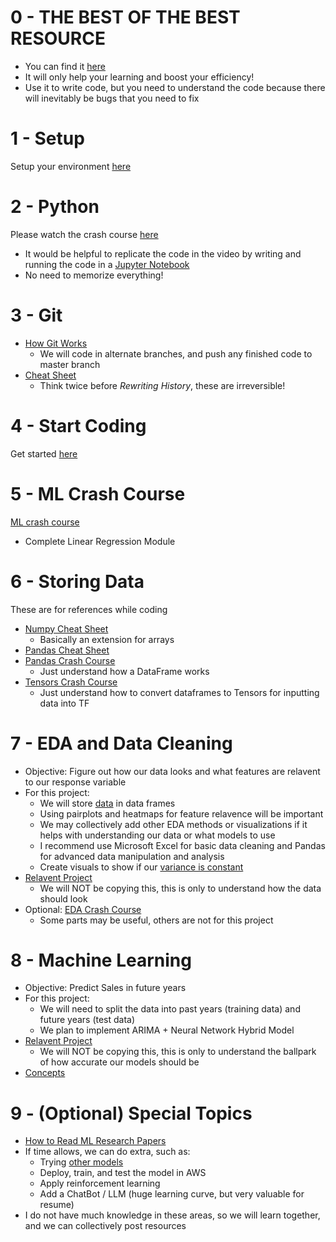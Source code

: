 # 0 - THE BEST OF THE BEST RESOURCE
* You can find it [here](https://chat.openai.com/)
* It will only help your learning and boost your efficiency!
* Use it to write code, but you need to understand the code because there will inevitably be bugs that you need to fix

# 1 - Setup
Setup your environment [here](setup/README.md)

# 2 - Python
Please watch the crash course [here](https://youtu.be/VchuKL44s6E?si=RFeg0qXNQnHdBUP3)
* It would be helpful to replicate the code in the video by writing and running the code in a [Jupyter Notebook](https://jupyter.org/try)
* No need to memorize everything!

# 3 - Git
* [How Git Works](https://www.youtube.com/watch?v=e9lnsKot_SQ&ab_channel=ByteByteGo)
    * We will code in alternate branches, and push any finished code to master branch 
* [Cheat Sheet](https://education.github.com/git-cheat-sheet-education.pdf)
    * Think twice before *Rewriting History*, these are irreversible!

# 4 - Start Coding
Get started [here](start/README.md)

# 5 - ML Crash Course
[ML crash course](https://developers.google.com/machine-learning/crash-course/linear-regression)
* Complete Linear Regression Module

# 6 - Storing Data
These are for references while coding
* [Numpy Cheat Sheet](EDA/Numpy_Python_Cheat_Sheet.pdf)
    * Basically an extension for arrays
* [Pandas Cheat Sheet](EDA/Pandas_Cheat_Sheet.pdf)
* [Pandas Crash Course](https://www.youtube.com/watch?v=tRKeLrwfUgU&ab_channel=NicholasRenotte)
    * Just understand how a DataFrame works
* [Tensors Crash Course](https://www.tensorflow.org/guide/tensor)
    * Just understand how to convert dataframes to Tensors for inputting data into TF

# 7 - EDA and Data Cleaning
* Objective: Figure out how our data looks and what features are relavent to our response variable
* For this project:
    * We will store [data](/dataset/README.md) in data frames
    * Using pairplots and heatmaps for feature relavence will be important
    * We may collectively add other EDA methods or visualizations if it helps with understanding our data or what models to use
    * I recommend use Microsoft Excel for basic data cleaning and Pandas for advanced data manipulation and analysis
    * Create visuals to show if our [variance is constant](/info/constvar/README.md)
* [Relavent Project](https://www.kaggle.com/code/yasserh/walmart-sales-prediction-best-ml-algorithms)
    * We will NOT be copying this, this is only to understand how the data should look
* Optional: [EDA Crash Course](https://youtu.be/wPcR9Kmv91g?si=sF7eD7pmOnVdwJen)
    * Some parts may be useful, others are not for this project

# 8 - Machine Learning
* Objective: Predict Sales in future years
* For this project:
    * We will need to split the data into past years (training data) and future years (test data)
    * We plan to implement ARIMA + Neural Network Hybrid Model
* [Relavent Project](https://www.kaggle.com/code/yasserh/walmart-sales-prediction-best-ml-algorithms)
    * We will NOT be copying this, this is only to understand the ballpark of how accurate our models should be
* [Concepts](model/README.md)

# 9 - (Optional) Special Topics
* [How to Read ML Research Papers](https://youtu.be/733m6qBH-jI?si=wuUX9DXm1opoymQ0&t=141)
* If time allows, we can do extra, such as:
    * Trying [other models](model/README.md)
    * Deploy, train, and test the model in AWS
    * Apply reinforcement learning
    * Add a ChatBot / LLM (huge learning curve, but very valuable for resume)
* I do not have much knowledge in these areas, so we will learn together, and we can collectively post resources